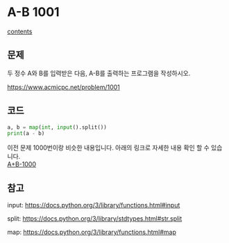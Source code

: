 # A-B 1001
[contents](../Baekjoon_Pyhon.md)
## 문제
두 정수 A와 B를 입력받은 다음, A-B를 출력하는 프로그램을 작성하시오.

https://www.acmicpc.net/problem/1001

## 코드
```python
a, b = map(int, input().split())
print(a - b)
```
이전 문제 1000번이랑 비슷한 내용입니다. 아래의 링크로 자세한 내용 확인 할 수 있습니다.  
[A+B-1000](../A+B_1000/A+B_1000.MD#코드)
## 참고
input: https://docs.python.org/3/library/functions.html#input

split: https://docs.python.org/3/library/stdtypes.html#str.split

map: https://docs.python.org/3/library/functions.html#map

 

       